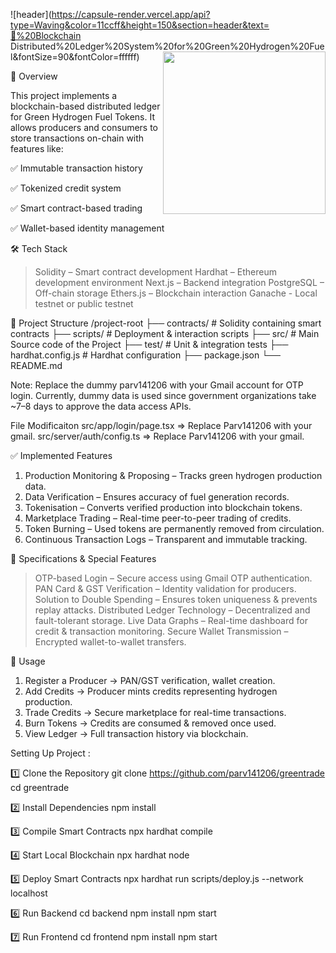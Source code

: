 ![header](https://capsule-render.vercel.app/api?type=Waving&color=11ccff&height=150&section=header&text=🚀%20Blockchain Distributed%20Ledger%20System%20for%20Green%20Hydrogen%20Fuel&fontSize=90&fontColor=ffffff)
<img align="right" height="260px" src="https://i.redd.it/zfb2z53pgcp31.jpg" />


📖 Overview

This project implements a blockchain-based distributed ledger for Green Hydrogen Fuel Tokens.
It allows producers and consumers to store transactions on-chain with features like:

✅ Immutable transaction history

✅ Tokenized credit system

✅ Smart contract-based trading

✅ Wallet-based identity management

🛠️ Tech Stack

>Solidity – Smart contract development
>Hardhat – Ethereum development environment
>Next.js – Backend integration
>PostgreSQL – Off-chain storage
>Ethers.js – Blockchain interaction
>Ganache - Local testnet or public testnet

📂 Project Structure
/project-root
 ├── contracts/        # Solidity containing smart contracts
 ├── scripts/          # Deployment & interaction scripts
 ├── src/              # Main Source code of the Project
 ├── test/             # Unit & integration tests
 ├── hardhat.config.js # Hardhat configuration
 ├── package.json
 └── README.md


Note: Replace the dummy parv141206 with your Gmail account for OTP login.
Currently, dummy data is used since government organizations take ~7–8 days to approve the data access APIs.

File Modificaiton 
src/app/login/page.tsx  => Replace Parv141206 with your gmail.
src/server/auth/config.ts => Replace Parv141206 with your gmail.


✅ Implemented Features

1. Production Monitoring & Proposing – Tracks green hydrogen production data.
2. Data Verification – Ensures accuracy of fuel generation records.
3. Tokenisation – Converts verified production into blockchain tokens.
4. Marketplace Trading – Real-time peer-to-peer trading of credits.
5. Token Burning – Used tokens are permanently removed from circulation.
6. Continuous Transaction Logs – Transparent and immutable tracking.

🔐 Specifications & Special Features

> OTP-based Login – Secure access using Gmail OTP authentication.
> PAN Card & GST Verification – Identity validation for producers.
> Solution to Double Spending – Ensures token uniqueness & prevents replay attacks.
> Distributed Ledger Technology – Decentralized and fault-tolerant storage.
> Live Data Graphs – Real-time dashboard for credit & transaction monitoring.
> Secure Wallet Transmission – Encrypted wallet-to-wallet transfers.


📌 Usage
1. Register a Producer → PAN/GST verification, wallet creation.
2. Add Credits → Producer mints credits representing hydrogen production.
3. Trade Credits → Secure marketplace for real-time transactions.
4. Burn Tokens → Credits are consumed & removed once used.
5. View Ledger → Full transaction history via blockchain.


Setting Up Project :

1️⃣ Clone the Repository
    git clone https://github.com/parv141206/greentrade
    cd greentrade

2️⃣ Install Dependencies
    npm install

3️⃣ Compile Smart Contracts
    npx hardhat compile

4️⃣ Start Local Blockchain
    npx hardhat node

5️⃣ Deploy Smart Contracts
    npx hardhat run scripts/deploy.js --network localhost

6️⃣ Run Backend
    cd backend
    npm install
    npm start

7️⃣ Run Frontend
    cd frontend
    npm install
    npm start
